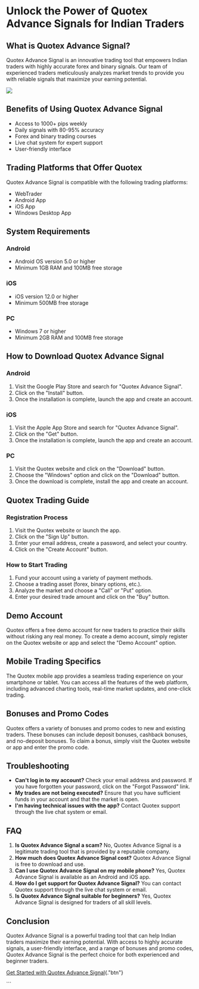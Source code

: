 # Unlock the Power of Quotex Advance Signals for Indian Traders

## What is Quotex Advance Signal?

Quotex Advance Signal is an innovative trading tool that empowers Indian
traders with highly accurate forex and binary signals. Our team of
experienced traders meticulously analyzes market trends to provide you
with reliable signals that maximize your earning potential.

[![](https://static.quotex.io/files/4_en/300_250.jpg)](https://traff.sbs/brokerqxlid)

## Benefits of Using Quotex Advance Signal

-   Access to 1000+ pips weekly
-   Daily signals with 80-95% accuracy
-   Forex and binary trading courses
-   Live chat system for expert support
-   User-friendly interface

## Trading Platforms that Offer Quotex

Quotex Advance Signal is compatible with the following trading
platforms:

-   WebTrader
-   Android App
-   iOS App
-   Windows Desktop App

## System Requirements

### Android

-   Android OS version 5.0 or higher
-   Minimum 1GB RAM and 100MB free storage

### iOS

-   iOS version 12.0 or higher
-   Minimum 500MB free storage

### PC

-   Windows 7 or higher
-   Minimum 2GB RAM and 100MB free storage

## How to Download Quotex Advance Signal

### Android

1.  Visit the Google Play Store and search for "Quotex Advance
    Signal".
2.  Click on the "Install" button.
3.  Once the installation is complete, launch the app and create an
    account.

### iOS

1.  Visit the Apple App Store and search for "Quotex Advance
    Signal".
2.  Click on the "Get" button.
3.  Once the installation is complete, launch the app and create an
    account.

### PC

1.  Visit the Quotex website and click on the "Download" button.
2.  Choose the "Windows" option and click on the "Download"
    button.
3.  Once the download is complete, install the app and create an
    account.

## Quotex Trading Guide

### Registration Process

1.  Visit the Quotex website or launch the app.
2.  Click on the "Sign Up" button.
3.  Enter your email address, create a password, and select your
    country.
4.  Click on the "Create Account" button.

### How to Start Trading

1.  Fund your account using a variety of payment methods.
2.  Choose a trading asset (forex, binary options, etc.).
3.  Analyze the market and choose a "Call" or "Put" option.
4.  Enter your desired trade amount and click on the "Buy" button.

## Demo Account

Quotex offers a free demo account for new traders to practice their
skills without risking any real money. To create a demo account, simply
register on the Quotex website or app and select the "Demo
Account" option.

## Mobile Trading Specifics

The Quotex mobile app provides a seamless trading experience on your
smartphone or tablet. You can access all the features of the web
platform, including advanced charting tools, real-time market updates,
and one-click trading.

## Bonuses and Promo Codes

Quotex offers a variety of bonuses and promo codes to new and existing
traders. These bonuses can include deposit bonuses, cashback bonuses,
and no-deposit bonuses. To claim a bonus, simply visit the Quotex
website or app and enter the promo code.

## Troubleshooting

-   **Can\'t log in to my account?** Check your email address and
    password. If you have forgotten your password, click on the
    "Forgot Password" link.
-   **My trades are not being executed?** Ensure that you have
    sufficient funds in your account and that the market is open.
-   **I\'m having technical issues with the app?** Contact Quotex
    support through the live chat system or email.

## FAQ

1.  **Is Quotex Advance Signal a scam?** No, Quotex Advance Signal is a
    legitimate trading tool that is provided by a reputable company.
2.  **How much does Quotex Advance Signal cost?** Quotex Advance Signal
    is free to download and use.
3.  **Can I use Quotex Advance Signal on my mobile phone?** Yes, Quotex
    Advance Signal is available as an Android and iOS app.
4.  **How do I get support for Quotex Advance Signal?** You can contact
    Quotex support through the live chat system or email.
5.  **Is Quotex Advance Signal suitable for beginners?** Yes, Quotex
    Advance Signal is designed for traders of all skill levels.

## Conclusion

Quotex Advance Signal is a powerful trading tool that can help Indian
traders maximize their earning potential. With access to highly accurate
signals, a user-friendly interface, and a range of bonuses and promo
codes, Quotex Advance Signal is the perfect choice for both experienced
and beginner traders.

[Get Started with Quotex Advance
Signal](\%22https://traff.sbs/brokerqxlid\%22){."btn"}

\`\`\`

